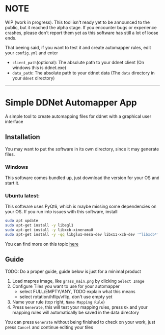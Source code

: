 # NOTE
WIP (work in progress). This tool isn't ready yet to be announced to the public, but it 
reached the alpha stage. If you encounter bugs or experience crashes, please don't report them yet as this software
has still a lot of loose ends.

That beeing said, if you want to test it and create automapper rules, edit your `config.yml` and enter
- `client_path`(optional): The absolute path to your ddnet client (On windows this is ddnet.exe) 
- `data_path`: The absolute path to your ddnet data (The `data` directory in your `ddnet` directory)

---

# Simple DDNet Automapper App
A simple tool to create automapping files for ddnet with a graphical user interface

## Installation

You may want to put the software in its own directory, since it may generate files.


### Windows

This software comes bundled up, just download the version for your OS and start it.

### Ubuntu latest:
This software uses PyQt6, which is maybe missing some dependencies on your OS.
If you run into issues with this software, install
```bash
sudo apt update
sudo apt-get install -y libegl1
sudo apt-get install -y libxcb-xinerama0
sudo apt-get install -y -qq libglu1-mesa-dev libx11-xcb-dev '^libxcb*'
```

You can find more on this topic [here](https://askubuntu.com/questions/1485442/issue-with-installing-pyqt6-on-ubuntu-22-04)

## Guide

TODO: Do a proper guide, guide below is just for a minimal product

1. Load mapres image, like `grass_main.png` by clicking `Select Image`
2. Configure Tiles you want to use for your automapper
    - select FULL/EMPTY/ANY, TODO explain what this means
    - select rotation/hflip/vflip, don't use empty yet
3. Name your rule (top right, `Name Mapping Rule`)
4. Press `Generate`, this will test your mapping rules, press `Ok` and your mapping rules will automatically be saved
in the data directory

You can press `Generate` without being finished to check on your work, just press `Cancel` and continue 
editing your tiles
